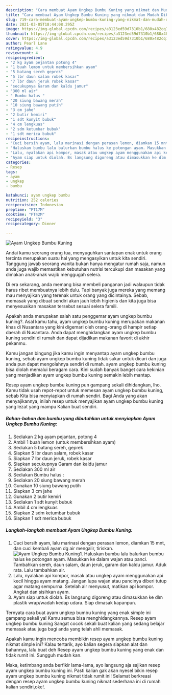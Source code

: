 ```yaml
---
description: "Cara membuat Ayam Ungkep Bumbu Kuning yang nikmat dan Mudah Dibuat"
title: "Cara membuat Ayam Ungkep Bumbu Kuning yang nikmat dan Mudah Dibuat"
slug: 719-cara-membuat-ayam-ungkep-bumbu-kuning-yang-nikmat-dan-mudah-dibuat
date: 2021-03-05T18:44:08.295Z
image: https://img-global.cpcdn.com/recipes/a3123ed59d7310b1/680x482cq70/ayam-ungkep-bumbu-kuning-foto-resep-utama.jpg
thumbnail: https://img-global.cpcdn.com/recipes/a3123ed59d7310b1/680x482cq70/ayam-ungkep-bumbu-kuning-foto-resep-utama.jpg
cover: https://img-global.cpcdn.com/recipes/a3123ed59d7310b1/680x482cq70/ayam-ungkep-bumbu-kuning-foto-resep-utama.jpg
author: Pearl Lane
ratingvalue: 4.9
reviewcount: 4
recipeingredient:
- "2 kg ayam pejantan potong 4"
- "1 buah lemon untuk membersihkan ayam"
- "5 batang sereh geprek"
- "5 lbr daun salam robek kasar"
- "7 lbr daun jeruk robek kasar"
- "secukupnya Garam dan kaldu jamur"
- "300 ml air"
- " Bumbu halus "
- "20 siung bawang merah"
- "10 siung bawang putih"
- "3 cm jahe"
- "2 butir kemiri"
- "1 sdt kunyit bubuk"
- "4 cm lengkuas"
- "2 sdm ketumbar bubuk"
- "1 sdt merica bubuk"
recipeinstructions:
- "Cuci bersih ayam, lalu marinasi dengan perasan lemon, diamkan 15 mnt, dan cuci kembali ayam dg air mengalir, tiriskan."
- "Haluskan bumbu lalu balurkan bumbu halus ke potongan ayam. Masukkan ke dalam wajan atau panci. Tambahkan sereh, daun salam, daun jeruk, garam dan kaldu jamur. Aduk rata. Lalu tambahkan air."
- "Lalu, nyalakan api kompor, masak atau ungkep ayam menggunakan api kecil hingga ayam matang. Jangan lupa wajan atau pancinya diberi tutup agar matang sempurna. Setelah air menyusut, matikan api kompor. Angkat dan sisihkan ayam."
- "Ayam siap untuk diolah. Bs langsung digoreng atau dimasukkan ke dlm plastik wrap/wadah kedap udara. Siap dimasak kapanpun."
categories:
- Resep
tags:
- ayam
- ungkep
- bumbu

katakunci: ayam ungkep bumbu 
nutrition: 252 calories
recipecuisine: Indonesian
preptime: "PT17M"
cooktime: "PT42M"
recipeyield: "3"
recipecategory: Dinner

---
```



![Ayam Ungkep Bumbu Kuning](https://img-global.cpcdn.com/recipes/a3123ed59d7310b1/680x482cq70/ayam-ungkep-bumbu-kuning-foto-resep-utama.jpg)

Andai kamu seorang orang tua, menyuguhkan santapan enak untuk orang tercinta merupakan suatu hal yang mengasyikan untuk kita sendiri. Tanggung jawab seorang  wanita bukan hanya mengatur rumah saja, namun anda juga wajib memastikan kebutuhan nutrisi tercukupi dan masakan yang dimakan anak-anak wajib menggugah selera.

Di era  sekarang, anda memang bisa membeli panganan jadi walaupun tidak harus ribet membuatnya lebih dulu. Tapi banyak juga mereka yang memang mau menyajikan yang terenak untuk orang yang dicintainya. Sebab, memasak yang dibuat sendiri akan jauh lebih higienis dan kita juga bisa menyesuaikan masakan tersebut sesuai selera famili. 



Apakah anda merupakan salah satu penggemar ayam ungkep bumbu kuning?. Asal kamu tahu, ayam ungkep bumbu kuning merupakan makanan khas di Nusantara yang kini digemari oleh orang-orang di hampir setiap daerah di Nusantara. Anda dapat menghidangkan ayam ungkep bumbu kuning sendiri di rumah dan dapat dijadikan makanan favorit di akhir pekanmu.

Kamu jangan bingung jika kamu ingin menyantap ayam ungkep bumbu kuning, sebab ayam ungkep bumbu kuning tidak sukar untuk dicari dan juga anda pun dapat mengolahnya sendiri di rumah. ayam ungkep bumbu kuning bisa diolah memalui beragam cara. Kini sudah banyak banget cara kekinian yang menjadikan ayam ungkep bumbu kuning semakin lebih mantap.

Resep ayam ungkep bumbu kuning pun gampang sekali dihidangkan, lho. Kamu tidak usah repot-repot untuk memesan ayam ungkep bumbu kuning, sebab Kita bisa menyiapkan di rumah sendiri. Bagi Anda yang akan menyajikannya, inilah resep untuk menyajikan ayam ungkep bumbu kuning yang lezat yang mampu Kalian buat sendiri.

<!--inarticleads1-->

##### Bahan-bahan dan bumbu yang dibutuhkan untuk menyiapkan Ayam Ungkep Bumbu Kuning:

1. Sediakan 2 kg ayam pejantan, potong 4
1. Ambil 1 buah lemon (untuk membersihkan ayam)
1. Sediakan 5 batang sereh, geprek
1. Siapkan 5 lbr daun salam, robek kasar
1. Siapkan 7 lbr daun jeruk, robek kasar
1. Siapkan secukupnya Garam dan kaldu jamur
1. Sediakan 300 ml air
1. Sediakan  Bumbu halus :
1. Sediakan 20 siung bawang merah
1. Gunakan 10 siung bawang putih
1. Siapkan 3 cm jahe
1. Gunakan 2 butir kemiri
1. Sediakan 1 sdt kunyit bubuk
1. Ambil 4 cm lengkuas
1. Siapkan 2 sdm ketumbar bubuk
1. Siapkan 1 sdt merica bubuk




<!--inarticleads2-->

##### Langkah-langkah membuat Ayam Ungkep Bumbu Kuning:

1. Cuci bersih ayam, lalu marinasi dengan perasan lemon, diamkan 15 mnt, dan cuci kembali ayam dg air mengalir, tiriskan.
<img src="https://img-global.cpcdn.com/steps/afffdbb620615888/160x128cq70/ayam-ungkep-bumbu-kuning-langkah-memasak-1-foto.jpg" alt="Ayam Ungkep Bumbu Kuning">1. Haluskan bumbu lalu balurkan bumbu halus ke potongan ayam. Masukkan ke dalam wajan atau panci. Tambahkan sereh, daun salam, daun jeruk, garam dan kaldu jamur. Aduk rata. Lalu tambahkan air.
1. Lalu, nyalakan api kompor, masak atau ungkep ayam menggunakan api kecil hingga ayam matang. Jangan lupa wajan atau pancinya diberi tutup agar matang sempurna. Setelah air menyusut, matikan api kompor. Angkat dan sisihkan ayam.
1. Ayam siap untuk diolah. Bs langsung digoreng atau dimasukkan ke dlm plastik wrap/wadah kedap udara. Siap dimasak kapanpun.




Ternyata cara buat ayam ungkep bumbu kuning yang enak simple ini gampang sekali ya! Kamu semua bisa menghidangkannya. Resep ayam ungkep bumbu kuning Sangat cocok sekali buat kalian yang sedang belajar memasak atau juga bagi anda yang telah ahli memasak.

Apakah kamu ingin mencoba membikin resep ayam ungkep bumbu kuning nikmat simple ini? Kalau tertarik, ayo kalian segera siapkan alat dan bahannya, lalu buat deh Resep ayam ungkep bumbu kuning yang enak dan tidak rumit ini. Sungguh mudah kan. 

Maka, ketimbang anda berfikir lama-lama, ayo langsung aja sajikan resep ayam ungkep bumbu kuning ini. Pasti kalian gak akan nyesel bikin resep ayam ungkep bumbu kuning nikmat tidak rumit ini! Selamat berkreasi dengan resep ayam ungkep bumbu kuning nikmat sederhana ini di rumah kalian sendiri,oke!.

